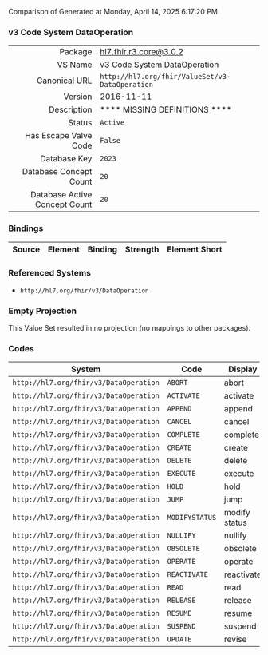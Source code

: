 Comparison of 
Generated at Monday, April 14, 2025 6:17:20 PM

### v3 Code System DataOperation

|      |     |
| ---: | --- |
| Package | hl7.fhir.r3.core@3.0.2 |
| VS Name | v3 Code System DataOperation |
| Canonical URL | `http://hl7.org/fhir/ValueSet/v3-DataOperation` |
| Version | 2016-11-11 |
| Description | **** MISSING DEFINITIONS **** |
| Status | `Active` |
| Has Escape Valve Code | `False` |
| Database Key | `2023` |
| Database Concept Count | `20` |
| Database Active Concept Count | `20` |
### Bindings

| Source | Element | Binding | Strength | Element Short |
| ------ | ------- | ------- | -------- | ------------- |

### Referenced Systems

* `http://hl7.org/fhir/v3/DataOperation`
### Empty Projection

This Value Set resulted in no projection (no mappings to other packages).

### Codes

| System | Code | Display |
| ------ | ---- | ------- |
| `http://hl7.org/fhir/v3/DataOperation` | `ABORT` | abort |
| `http://hl7.org/fhir/v3/DataOperation` | `ACTIVATE` | activate |
| `http://hl7.org/fhir/v3/DataOperation` | `APPEND` | append |
| `http://hl7.org/fhir/v3/DataOperation` | `CANCEL` | cancel |
| `http://hl7.org/fhir/v3/DataOperation` | `COMPLETE` | complete |
| `http://hl7.org/fhir/v3/DataOperation` | `CREATE` | create |
| `http://hl7.org/fhir/v3/DataOperation` | `DELETE` | delete |
| `http://hl7.org/fhir/v3/DataOperation` | `EXECUTE` | execute |
| `http://hl7.org/fhir/v3/DataOperation` | `HOLD` | hold |
| `http://hl7.org/fhir/v3/DataOperation` | `JUMP` | jump |
| `http://hl7.org/fhir/v3/DataOperation` | `MODIFYSTATUS` | modify status |
| `http://hl7.org/fhir/v3/DataOperation` | `NULLIFY` | nullify |
| `http://hl7.org/fhir/v3/DataOperation` | `OBSOLETE` | obsolete |
| `http://hl7.org/fhir/v3/DataOperation` | `OPERATE` | operate |
| `http://hl7.org/fhir/v3/DataOperation` | `REACTIVATE` | reactivate |
| `http://hl7.org/fhir/v3/DataOperation` | `READ` | read |
| `http://hl7.org/fhir/v3/DataOperation` | `RELEASE` | release |
| `http://hl7.org/fhir/v3/DataOperation` | `RESUME` | resume |
| `http://hl7.org/fhir/v3/DataOperation` | `SUSPEND` | suspend |
| `http://hl7.org/fhir/v3/DataOperation` | `UPDATE` | revise |
